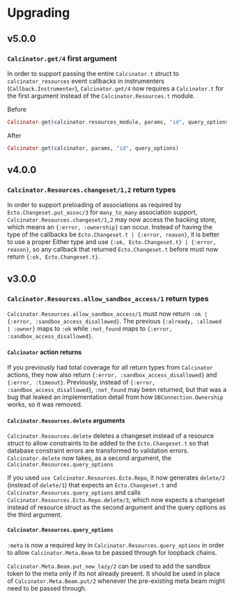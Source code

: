 # Upgrading

## v5.0.0

### `Calcinator.get/4` first argument

In order to support passing the entire `Calcinator.t` struct to `calcinator_resources` event callbacks in instrumenters (`Callback.Instrumenter`), `Calcinator.get/4` now requires a `Calcinator.t` for the first argument instead of the `Calcinator.Resources.t` module.

Before

```elixir
Calcinator.get(calcinator.resources_module, params, "id", query_options)
```

After

```elixir
Calcinator.get(calcinator, params, "id", query_options)
```

## v4.0.0

### `Calcinator.Resources.changeset/1,2` return types

In order to support preloading of associations as required by `Ecto.Changeset.put_assoc/3` for `many_to_many` association support, `Calcinator.Resources.changeset/1,2` may now access the backing store, which means an `{:error, :ownership}` can occur.  Instead of having the type of the callbacks be `Ecto.Changeset.t | {:error, reason}`, it is better to use a proper Either type and use `{:ok, Ecto.Changeset.t} | {:error, reason}`, so any callback that returned `Ecto.Changeset.t` before must now return `{:ok, Ecto.Changeset.t}`.

## v3.0.0

### `Calcinator.Resources.allow_sandbox_access/1` return types

`Calcinator.Resources.allow_sandbox_access/1` must now return `:ok | {:error, :sandbox_access_disallowed}`.  The previous `{:already, :allowed | :owner}` maps to `:ok` while `:not_found` maps to `{:error, :sandbox_access_disallowed}`.

#### `Calcinator` action returns

If you previously had total coverage for all return types from `Calcinator` actions, they now also return `{:error, :sandbox_access_disallowed}` and `{:error, :timeout}`.  Previously, instead of `{:error, :sandbox_access_disallowed}`, `:not_found` may been returned, but that was a bug that leaked an implementation detail from how `DBConnection.Ownership` works, so it was removed.

#### `Calcinator.Resources.delete` arguments

`Calcinator.Resources.delete` deletes a changeset instead of a resource struct to allow constraints to be added to the `Ecto.Changeset.t` so that database constraint errors are transformed to validation errors.  `Calcinator.delete` now takes, as a second argument, the `Calcinator.Resources.query_options`

If you used `use Calcinator.Resources.Ecto.Repo`, it now generates `delete/2` (instead of `delete/1`) that expects an `Ecto.Changeset.t` and `Calcinator.Resources.query_options` and calls `Calcinator.Resources.Ecto.Repo.delete/3`, which now expects a changeset instead of resource struct as the second argument and the query options as the third argument.

#### `Calcinator.Resources.query_options`

`:meta` is now a required key in `Calcinator.Resources.query_options` in order to allow `Calcinator.Meta.Beam` to be passed through for loopback chains.

`Calcinator.Meta.Beam.put_new_lazy/2` can be used to add the sandbox token to the meta only if its not already present.  It should be used in place of `Calcinator.Meta.Beam.put/2` whenever the pre-existing meta beam might need to be passed through.

